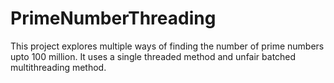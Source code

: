 # PrimeNumberThreading
This project explores multiple ways of finding the number of prime numbers upto 100 million.
It uses a single threaded method and unfair batched multithreading method.
